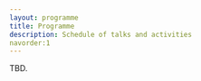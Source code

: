 ```yaml
---
layout: programme
title: Programme
description: Schedule of talks and activities
navorder:1
---
```


TBD.
